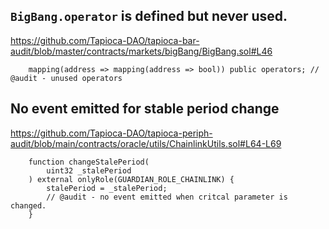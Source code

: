 ## `BigBang.operator` is defined but never used.

https://github.com/Tapioca-DAO/tapioca-bar-audit/blob/master/contracts/markets/bigBang/BigBang.sol#L46
```solidity
    mapping(address => mapping(address => bool)) public operators; // @audit - unused operators
```

## No event emitted for stable period change
https://github.com/Tapioca-DAO/tapioca-periph-audit/blob/main/contracts/oracle/utils/ChainlinkUtils.sol#L64-L69
```solidity
    function changeStalePeriod(
        uint32 _stalePeriod
    ) external onlyRole(GUARDIAN_ROLE_CHAINLINK) {
        stalePeriod = _stalePeriod;
        // @audit - no event emitted when critcal parameter is changed.
    }
```
